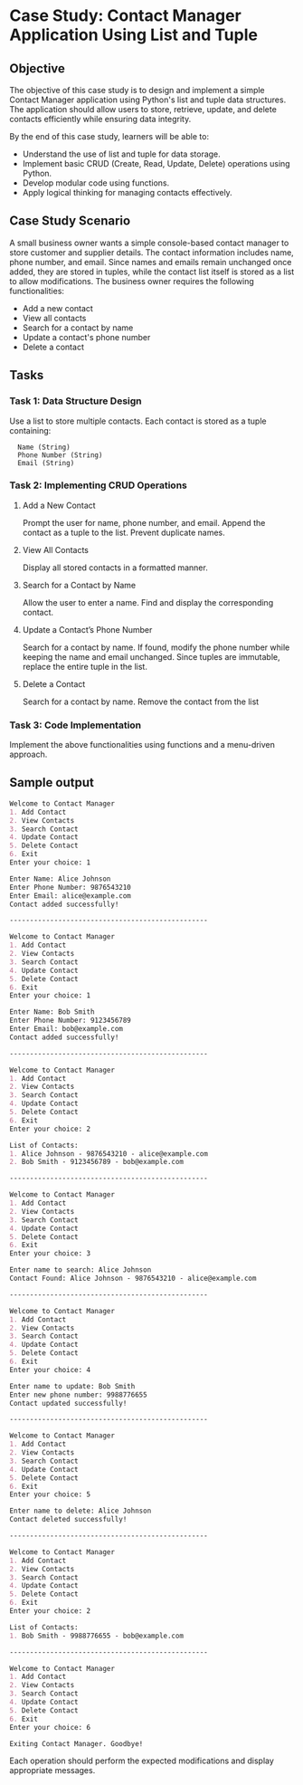 # Case Study: Contact Manager Application Using List and Tuple

## Objective

The objective of this case study is to design and implement a simple Contact Manager application using Python's list and tuple data structures. The application should allow users to store, retrieve, update, and delete contacts efficiently while ensuring data integrity.

By the end of this case study, learners will be able to:

- Understand the use of list and tuple for data storage.
- Implement basic CRUD (Create, Read, Update, Delete) operations using Python.
- Develop modular code using functions.
- Apply logical thinking for managing contacts effectively.

## Case Study Scenario

A small business owner wants a simple console-based contact manager to store customer and supplier details. The contact information includes name, phone number, and email. Since names and emails remain unchanged once added, they are stored in tuples, while the contact list itself is stored as a list to allow modifications.
The business owner requires the following functionalities:

- Add a new contact
- View all contacts
- Search for a contact by name
- Update a contact's phone number
- Delete a contact

## Tasks

### Task 1: Data Structure Design

Use a list to store multiple contacts.
Each contact is stored as a tuple containing:
```
  Name (String)
  Phone Number (String)
  Email (String)
```

### Task 2: Implementing CRUD Operations

1. Add a New Contact

    Prompt the user for name, phone number, and email.
    Append the contact as a tuple to the list.
    Prevent duplicate names.

2. View All Contacts

    Display all stored contacts in a formatted manner.

3. Search for a Contact by Name

    Allow the user to enter a name.
    Find and display the corresponding contact.

4. Update a Contact’s Phone Number

    Search for a contact by name.
    If found, modify the phone number while keeping the name and email unchanged.
    Since tuples are immutable, replace the entire tuple in the list.

5. Delete a Contact

    Search for a contact by name.
    Remove the contact from the list
   
### Task 3: Code Implementation

Implement the above functionalities using functions and a menu-driven approach.

## Sample output

```markdown
Welcome to Contact Manager
1. Add Contact
2. View Contacts
3. Search Contact
4. Update Contact
5. Delete Contact
6. Exit
Enter your choice: 1

Enter Name: Alice Johnson
Enter Phone Number: 9876543210
Enter Email: alice@example.com
Contact added successfully!

-------------------------------------------------

Welcome to Contact Manager
1. Add Contact
2. View Contacts
3. Search Contact
4. Update Contact
5. Delete Contact
6. Exit
Enter your choice: 1

Enter Name: Bob Smith
Enter Phone Number: 9123456789
Enter Email: bob@example.com
Contact added successfully!

-------------------------------------------------

Welcome to Contact Manager
1. Add Contact
2. View Contacts
3. Search Contact
4. Update Contact
5. Delete Contact
6. Exit
Enter your choice: 2

List of Contacts:
1. Alice Johnson - 9876543210 - alice@example.com
2. Bob Smith - 9123456789 - bob@example.com

-------------------------------------------------

Welcome to Contact Manager
1. Add Contact
2. View Contacts
3. Search Contact
4. Update Contact
5. Delete Contact
6. Exit
Enter your choice: 3

Enter name to search: Alice Johnson
Contact Found: Alice Johnson - 9876543210 - alice@example.com

-------------------------------------------------

Welcome to Contact Manager
1. Add Contact
2. View Contacts
3. Search Contact
4. Update Contact
5. Delete Contact
6. Exit
Enter your choice: 4

Enter name to update: Bob Smith
Enter new phone number: 9988776655
Contact updated successfully!

-------------------------------------------------

Welcome to Contact Manager
1. Add Contact
2. View Contacts
3. Search Contact
4. Update Contact
5. Delete Contact
6. Exit
Enter your choice: 5

Enter name to delete: Alice Johnson
Contact deleted successfully!

-------------------------------------------------

Welcome to Contact Manager
1. Add Contact
2. View Contacts
3. Search Contact
4. Update Contact
5. Delete Contact
6. Exit
Enter your choice: 2

List of Contacts:
1. Bob Smith - 9988776655 - bob@example.com

-------------------------------------------------

Welcome to Contact Manager
1. Add Contact
2. View Contacts
3. Search Contact
4. Update Contact
5. Delete Contact
6. Exit
Enter your choice: 6

Exiting Contact Manager. Goodbye!

```
Each operation should perform the expected modifications and display appropriate messages.
